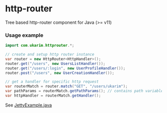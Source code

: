 # http-router

Tree based http-router component for Java (>= v11)

### Usage example

```java
import com.ukarim.httprouter.*;

// create and setup http router instance
var router = new HttpRouter<HttpHandler>();
router.get("/users", new UsersListHandler());
router.get("/users/:login", new UserProfileHandler());
router.post("/users", new UserCreationHandler());

// get a handler for specific http request
var routerMatch = router.match("GET", "/users/ukarim");
var pathParams = routerMatch.getPathParams(); // contains path variables
var httpHandler = routerMatch.getHandler();
```

See [JettyExample.java](src/test/java/com/ukarim/httprouter/example/JettyExample.java)
